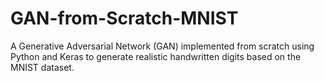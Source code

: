 # GAN-from-Scratch-MNIST
A Generative Adversarial Network (GAN) implemented from scratch using Python and Keras to generate realistic handwritten digits based on the MNIST dataset.




